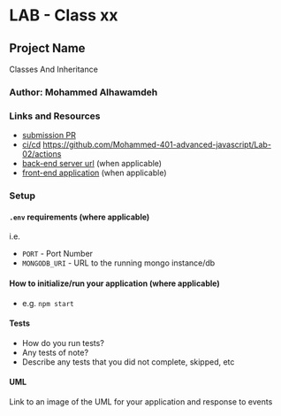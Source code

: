 # LAB - Class xx

## Project Name
Classes And Inheritance

### Author: Mohammed Alhawamdeh

### Links and Resources

- [submission PR](http://xyz.com)
- [ci/cd](http://xyz.com) https://github.com/Mohammed-401-advanced-javascript/Lab-02/actions
- [back-end server url](http://xyz.com) (when applicable)
- [front-end application](http://xyz.com) (when applicable)

### Setup

#### `.env` requirements (where applicable)

i.e.

- `PORT` - Port Number
- `MONGODB_URI` - URL to the running mongo instance/db

#### How to initialize/run your application (where applicable)

- e.g. `npm start`

#### Tests

- How do you run tests?
- Any tests of note?
- Describe any tests that you did not complete, skipped, etc

#### UML

Link to an image of the UML for your application and response to events